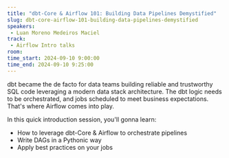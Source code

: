 ```yaml
---
title: "dbt-Core & Airflow 101: Building Data Pipelines Demystified"
slug: dbt-core-airflow-101-building-data-pipelines-demystified
speakers:
 - Luan Moreno Medeiros Maciel
track:
 - Airflow Intro talks
room: 
time_start: 2024-09-10 9:00:00
time_end: 2024-09-10 9:25:00
---
```


dbt became the de facto for data teams building reliable and trustworthy SQL code leveraging a modern data stack architecture. The dbt logic needs to be orchestrated, and jobs scheduled to meet business expectations. That's where Airflow comes into play.

In this quick introduction session, you'll gonna learn: 

- How to leverage dbt-Core & Airflow to orchestrate pipelines
- Write DAGs in a Pythonic way
- Apply best practices on your jobs